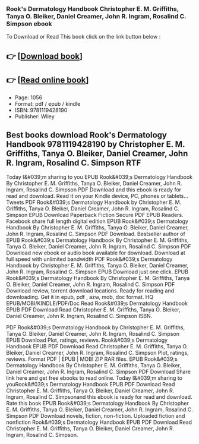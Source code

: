 ### Rook's Dermatology Handbook Christopher E. M. Griffiths, Tanya O. Bleiker, Daniel Creamer, John R. Ingram, Rosalind C. Simpson ebook

To Download or Read This book click on the link button below :

## 👉  [**[Download book](http://get-pdfs.com/download.php?group=book&from=github.com&id=627563&lnk=1064 "Download book")**]

## 👉  [**[Read online book](http://get-pdfs.com/download.php?group=book&from=github.com&id=627563&lnk=1064 "Read online book")**]


* Page: 1056
* Format: pdf / epub / kindle
* ISBN: 9781119428190
* Publisher: Wiley



## Best books download Rook's Dermatology Handbook 9781119428190 by Christopher E. M. Griffiths, Tanya O. Bleiker, Daniel Creamer, John R. Ingram, Rosalind C. Simpson RTF


Today I&amp;#039;m sharing to you EPUB Rook&amp;#039;s Dermatology Handbook By Christopher E. M. Griffiths, Tanya O. Bleiker, Daniel Creamer, John R. Ingram, Rosalind C. Simpson PDF Download and this ebook is ready for read and download. Read it on your Kindle device, PC, phones or tablets... Tweets PDF Rook&amp;#039;s Dermatology Handbook by Christopher E. M. Griffiths, Tanya O. Bleiker, Daniel Creamer, John R. Ingram, Rosalind C. Simpson EPUB Download Paperback Fiction Secure PDF EPUB Readers. Facebook share full length digital edition EPUB Rook&amp;#039;s Dermatology Handbook By Christopher E. M. Griffiths, Tanya O. Bleiker, Daniel Creamer, John R. Ingram, Rosalind C. Simpson PDF Download. Bestseller author of EPUB Rook&amp;#039;s Dermatology Handbook By Christopher E. M. Griffiths, Tanya O. Bleiker, Daniel Creamer, John R. Ingram, Rosalind C. Simpson PDF Download new ebook or audio book available for download. Download at full speed with unlimited bandwidth PDF Rook&amp;#039;s Dermatology Handbook by Christopher E. M. Griffiths, Tanya O. Bleiker, Daniel Creamer, John R. Ingram, Rosalind C. Simpson EPUB Download just one click. EPUB Rook&amp;#039;s Dermatology Handbook By Christopher E. M. Griffiths, Tanya O. Bleiker, Daniel Creamer, John R. Ingram, Rosalind C. Simpson PDF Download review, torrent download locations. Ready for reading and downloading. Get it in epub, pdf , azw, mob, doc format. HQ EPUB/MOBI/KINDLE/PDF/Doc Read Rook&amp;#039;s Dermatology Handbook EPUB PDF Download Read Christopher E. M. Griffiths, Tanya O. Bleiker, Daniel Creamer, John R. Ingram, Rosalind C. Simpson ISBN.

PDF Rook&amp;#039;s Dermatology Handbook by Christopher E. M. Griffiths, Tanya O. Bleiker, Daniel Creamer, John R. Ingram, Rosalind C. Simpson EPUB Download Plot, ratings, reviews. Rook&amp;#039;s Dermatology Handbook EPUB PDF Download Read Christopher E. M. Griffiths, Tanya O. Bleiker, Daniel Creamer, John R. Ingram, Rosalind C. Simpson Plot, ratings, reviews. Format PDF | EPUB | MOBI ZIP RAR files. EPUB Rook&amp;#039;s Dermatology Handbook By Christopher E. M. Griffiths, Tanya O. Bleiker, Daniel Creamer, John R. Ingram, Rosalind C. Simpson PDF Download Share link here and get free ebooks to read online. Today I&amp;#039;m sharing to youRook&amp;#039;s Dermatology Handbook EPUB PDF Download Read Christopher E. M. Griffiths, Tanya O. Bleiker, Daniel Creamer, John R. Ingram, Rosalind C. Simpsonand this ebook is ready for read and download. Rate this book EPUB Rook&amp;#039;s Dermatology Handbook By Christopher E. M. Griffiths, Tanya O. Bleiker, Daniel Creamer, John R. Ingram, Rosalind C. Simpson PDF Download novels, fiction, non-fiction. Uploaded fiction and nonfiction Rook&amp;#039;s Dermatology Handbook EPUB PDF Download Read Christopher E. M. Griffiths, Tanya O. Bleiker, Daniel Creamer, John R. Ingram, Rosalind C. Simpson.





